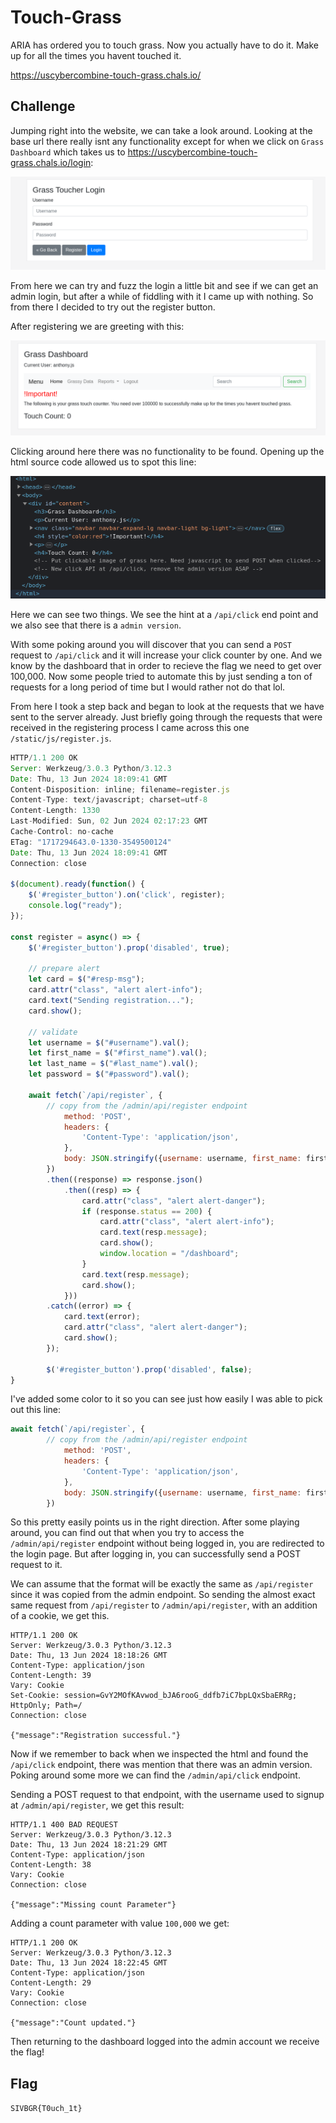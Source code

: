 # Touch-Grass

ARIA has ordered you to touch grass. Now you actually have to do it. Make up for all the times you havent touched it.

https://uscybercombine-touch-grass.chals.io/ 

## Challenge

Jumping right into the website, we can take a look around. Looking at the base url there really isnt any functionality except for when we click on `Grass Dashboard` which takes us to https://uscybercombine-touch-grass.chals.io/login:

![Grass Dashboard](./pictures/grass_dashboard.png)

From here we can try and fuzz the login a little bit and see if we can get an admin login, but after a while of fiddling with it I came up with nothing. So from there I decided to try out the register button.

After registering we are greeting with this:

![Dashboard](./pictures/dashboard.png)

Clicking around here there was no functionality to be found. Opening up the html source code allowed us to spot this line:

![HTML](./pictures/html.png)

Here we can see two things. We see the hint at a `/api/click` end point and we also see that there is a `admin version`.

With some poking around you will discover that you can send a `POST` request to `/api/click` and it will increase your click counter by one. And we know by the dashboard that in order to recieve the flag we need to get over 100,000. Now some people tried to automate this by just sending a ton of requests for a long period of time but I would rather not do that lol.

From here I took a step back and began to look at the requests that we have sent to the server already. Just briefly going through the requests that were received in the registering process I came across this one `/static/js/register.js`.

```javascript
HTTP/1.1 200 OK
Server: Werkzeug/3.0.3 Python/3.12.3
Date: Thu, 13 Jun 2024 18:09:41 GMT
Content-Disposition: inline; filename=register.js
Content-Type: text/javascript; charset=utf-8
Content-Length: 1330
Last-Modified: Sun, 02 Jun 2024 02:17:23 GMT
Cache-Control: no-cache
ETag: "1717294643.0-1330-3549500124"
Date: Thu, 13 Jun 2024 18:09:41 GMT
Connection: close

$(document).ready(function() {
	$('#register_button').on('click', register);
    console.log("ready");
});

const register = async() => {
	$('#register_button').prop('disabled', true);

	// prepare alert
	let card = $("#resp-msg");
	card.attr("class", "alert alert-info");
	card.text("Sending registration...");
	card.show();

	// validate
	let username = $("#username").val();
	let first_name = $("#first_name").val();
    let last_name = $("#last_name").val();
	let password = $("#password").val();

	await fetch(`/api/register`, {
		// copy from the /admin/api/register endpoint
			method: 'POST',
			headers: {
				'Content-Type': 'application/json',
			},
			body: JSON.stringify({username: username, first_name: first_name, last_name: last_name, password: password}),
		})
		.then((response) => response.json()
			.then((resp) => {
				card.attr("class", "alert alert-danger");
				if (response.status == 200) {
					card.attr("class", "alert alert-info");
					card.text(resp.message);
					card.show();
                    window.location = "/dashboard";
				}
				card.text(resp.message);
				card.show();
			}))
		.catch((error) => {
			card.text(error);
			card.attr("class", "alert alert-danger");
			card.show();
		});

		$('#register_button').prop('disabled', false);
}
```
I've added some color to it so you can see just how easily I was able to pick out this line:
```javascript
await fetch(`/api/register`, {
		// copy from the /admin/api/register endpoint
			method: 'POST',
			headers: {
				'Content-Type': 'application/json',
			},
			body: JSON.stringify({username: username, first_name: first_name, last_name: last_name, password: password}),
		})
```

So this pretty easily points us in the right direction. After some playing around, you can find out that when you try to access the `/admin/api/register` endpoint without being logged in, you are redirected to the login page. But after logging in, you can successfully send a POST request to it.

We can assume that the format will be exactly the same as `/api/register` since it was copied from the admin endpoint. So sending the almost exact same request from `/api/register` to `/admin/api/register`, with an addition of a cookie, we get this.

```
HTTP/1.1 200 OK
Server: Werkzeug/3.0.3 Python/3.12.3
Date: Thu, 13 Jun 2024 18:18:26 GMT
Content-Type: application/json
Content-Length: 39
Vary: Cookie
Set-Cookie: session=GvY2MOfKAvwod_bJA6rooG_ddfb7iC7bpLQxSbaERRg; HttpOnly; Path=/
Connection: close

{"message":"Registration successful."}
```

Now if we remember to back when we inspected the html and found the `/api/click` endpoint, there was mention that there was an admin version. Poking around some more we can find the `/admin/api/click` endpoint.

Sending a POST request to that endpoint, with the username used to signup at `/admin/api/register`, we get this result:
```
HTTP/1.1 400 BAD REQUEST
Server: Werkzeug/3.0.3 Python/3.12.3
Date: Thu, 13 Jun 2024 18:21:29 GMT
Content-Type: application/json
Content-Length: 38
Vary: Cookie
Connection: close

{"message":"Missing count Parameter"}
```

Adding a count parameter with value `100,000` we get:

```
HTTP/1.1 200 OK
Server: Werkzeug/3.0.3 Python/3.12.3
Date: Thu, 13 Jun 2024 18:22:45 GMT
Content-Type: application/json
Content-Length: 29
Vary: Cookie
Connection: close

{"message":"Count updated."}
```

Then returning to the dashboard logged into the admin account we receive the flag!

## Flag

`SIVBGR{T0uch_1t}`
